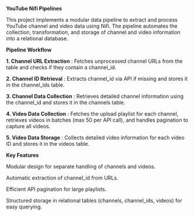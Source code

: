 **YouTube Nifi Pipelines**

This project implements a modular data pipeline to extract and process YouTube channel and video data using Nifi. The pipeline automates the collection, transformation, and storage of channel and video information into a relational database.

**Pipeline Workflow**

  **1. Channel URL Extraction**
     : Fetches unprocessed channel URLs from the table and checks if they contain a channel_id.

  **2. Channel ID Retrieval**
     : Extracts channel_id via API if missing and stores it in the channel_ids table.

  **3. Channel Data Collection**
     : Retrieves detailed channel information using the channel_id and stores it in the channels table.

  **4. Video Data Collection**
     : Fetches the upload playlist for each channel, retrieves videos in batches (max 50 per API call), and handles pagination to capture all videos.

  **5. Video Data Storage**
     : Collects detailed video information for each video ID and stores it in the videos table.

    

**Key Features**

Modular design for separate handling of channels and videos.

Automatic extraction of channel_id from URLs.

Efficient API pagination for large playlists.

Structured storage in relational tables (channels, channel_ids, videos) for easy querying.


